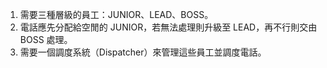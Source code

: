 1. 需要三種層級的員工：JUNIOR、LEAD、BOSS。
2. 電話應先分配給空閒的 JUNIOR，若無法處理則升級至 LEAD，再不行則交由 BOSS 處理。
3. 需要一個調度系統（Dispatcher）來管理這些員工並調度電話。